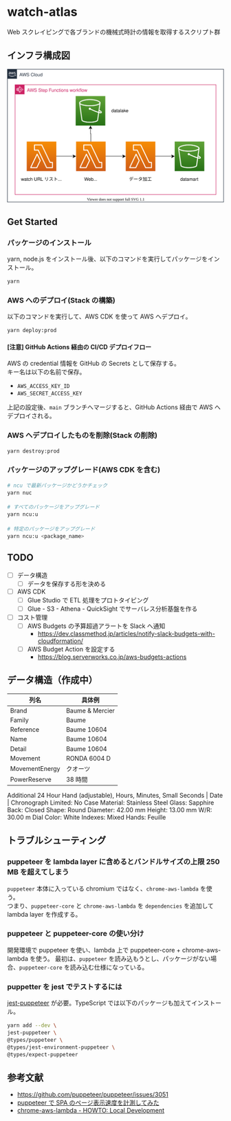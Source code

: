 # watch-atlas

Web スクレイピングで各ブランドの機械式時計の情報を取得するスクリプト群

## インフラ構成図

![aws-infra](./img/aws-infra.svg)

## Get Started

### パッケージのインストール

yarn, node.js をインストール後、以下のコマンドを実行してパッケージをインストール。

```zsh
yarn
```

### AWS へのデプロイ(Stack の構築)

以下のコマンドを実行して、AWS CDK を使って AWS へデプロイ。

```zsh
yarn deploy:prod
```

#### [注意] GitHub Actions 経由の CI/CD デプロイフロー

AWS の credential 情報を GitHub の Secrets として保存する。  
キー名は以下の名前で保存。

- `AWS_ACCESS_KEY_ID`
- `AWS_SECRET_ACCESS_KEY`

上記の設定後、`main` ブランチへマージすると、GitHub Actions 経由で AWS へデプロイされる。

### AWS へデプロイしたものを削除(Stack の削除)

```zsh
yarn destroy:prod
```

### パッケージのアップグレード(AWS CDK を含む)

```zsh
# ncu で最新パッケージかどうかチェック
yarn nuc

# すべてのパッケージをアップグレード
yarn ncu:u

# 特定のパッケージをアップグレード
yarn ncu:u <package_name>
```

## TODO

- [ ] データ構造
  - [ ] データを保存する形を決める
- [ ] AWS CDK
  - [ ] Glue Studio で ETL 処理をプロトタイピング
  - [ ] Glue - S3 - Athena - QuickSight でサーバレス分析基盤を作る
- [ ] コスト管理
  - [ ] AWS Budgets の予算超過アラートを Slack へ通知
    - https://dev.classmethod.jp/articles/notify-slack-budgets-with-cloudformation/
  - [ ] AWS Budget Action を設定する
    - https://blog.serverworks.co.jp/aws-budgets-actions

## データ構造（作成中）

| 列名           | 具体例          |
| -------------- | --------------- |
| Brand          | Baume & Mercier |
| Family         | Baume           |
| Reference      | Baume 10604     |
| Name           | Baume 10604     |
| Detail         | Baume 10604     |
| Movement       | RONDA 6004 D    |
| MovementEnergy | クオーツ        |
| PowerReserve   | 38 時間         |

Additional 24 Hour Hand (adjustable), Hours, Minutes, Small Seconds | Date | Chronograph
Limited: No
Case
Material: Stainless Steel
Glass: Sapphire
Back: Closed
Shape: Round
Diameter: 42.00 mm
Height: 13.00 mm
W/R: 30.00 m
Dial
Color: White
Indexes: Mixed
Hands: Feuille

## トラブルシューティング

### puppeteer を lambda layer に含めるとバンドルサイズの上限 250 MB を超えてしまう

`puppeteer` 本体に入っている chromium ではなく、`chrome-aws-lambda` を使う。  
つまり、`puppeteer-core` と `chrome-aws-lambda` を `dependencies` を追加して lambda layer を作成する。

### puppeteer と puppeteer-core の使い分け

開発環境で puppeteer を使い、lambda 上で puppeteer-core + chrome-aws-lambda を使う。
最初は、`puppeteer` を読み込もうとし、パッケージがない場合、`puppeteer-core` を読み込む仕様になっている。

### puppetter を jest でテストするには

[jest-puppeteer](https://github.com/smooth-code/jest-puppeteer) が必要。TypeScript では以下のパッケージも加えてインストール。

```zsh
yarn add --dev \
jest-puppeteer \
@types/puppeteer \
@types/jest-environment-puppeteer \
@types/expect-puppeteer
```

## 参考文献

- https://github.com/puppeteer/puppeteer/issues/3051
- [puppeteer で SPA のページ表示速度を計測してみた](https://laptrinhx.com/puppeteerdespanopeji-biao-shi-su-duwo-ji-ceshitemita-1519063078/)
- [chrome-aws-lambda - HOWTO: Local Development](https://github.com/alixaxel/chrome-aws-lambda/wiki/HOWTO:-Local-Development)

